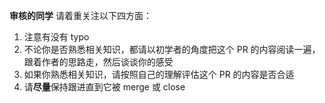 <!--
首先，十分感谢你花时间来给 OI Wiki 开一个 Pull Request，下面是一些你可能需要知道的信息：

- 请在 commit 的时候写比较有意义的 commit message
- 请给 PR 起比较有意义的标题。
- 关于文档内容的基本格式和基本内容规范，可以查阅 [F.A.Q](https://oi-wiki.org/intro/faq/#_5)。
- 请确保勾选了下方允许维护者修改的候选框（lint bot 需要在 PR 环节修正格式）

**如果有需要额外注明的内容，请写在这个文本框的开头部分 :smile: 谢谢～**
-->

**审核的同学** 请着重关注以下四方面：

1. 注意有没有 typo
2. 不论你是否熟悉相关知识，都请以初学者的角度把这个 PR 的内容阅读一遍，跟着作者的思路走，然后谈谈你的感受
3. 如果你熟悉相关知识，请按照自己的理解评估这个 PR 的内容是否合适
4. 请**尽量**保持跟进直到它被 merge 或 close
